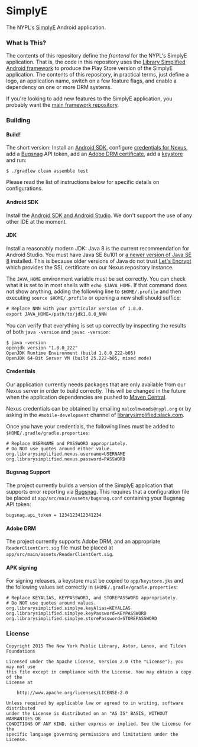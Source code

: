 SimplyE
===

The NYPL's [SimplyE](https://www.nypl.org/books-music-movies/ebookcentral/simplye) Android application.

### What Is This?

The contents of this repository define the _frontend_
for the NYPL's SimplyE application. That is, the code
in this repository uses the [Library Simplified Android
framework](https://github.com/NYPL-Simplified/android) to produce
the Play Store version of the SimplyE application. The contents
of this repository, in practical terms, just define a logo, an
application name, switch on a few feature flags, and enable a
dependency on one or more DRM systems.

If you're looking to add new features to the SimplyE application,
you probably want the [main framework repository](https://github.com/NYPL-Simplified/android).

### Building

#### Build!

The short version: Install an [Android SDK](#android-sdk), configure
[credentials for Nexus](#credentials), add a [Bugsnag](#bugsnag)
API token, add an [Adobe DRM certificate](#adobe-drm), add a
[keystore](#apk-signing) and run:

~~~
$ ./gradlew clean assemble test
~~~

Please read the list of instructions below for specific details on configurations.

#### Android SDK

Install the [Android SDK and Android Studio](https://developer.android.com/studio/). We don't
support the use of any other IDE at the moment.

#### JDK

Install a reasonably modern JDK: Java 8 is the current recommendation for Android Studio.
You must have Java SE 8u101 or [a newer version of Java SE 8](http://www.oracle.com/technetwork/java/javase/downloads/index.html)
installed. This is because older versions of Java do not trust
[Let's Encrypt](https://letsencrypt.org/) which provides the SSL certificate on our Nexus
repository instance.

The `JAVA_HOME` environment variable must be set correctly. You can check what it is set to in
most shells with `echo $JAVA_HOME`. If that command does not show anything, adding the following
line to `$HOME/.profile` and then executing `source $HOME/.profile` or opening a new shell
should suffice:

~~~w
# Replace NNN with your particular version of 1.8.0.
export JAVA_HOME=/path/to/jdk1.8.0_NNN
~~~

You can verify that everything is set up correctly by inspecting the results of both
`java -version` and `javac -version`:

~~~
$ java -version
openjdk version "1.8.0_222"
OpenJDK Runtime Environment (build 1.8.0_222-b05)
OpenJDK 64-Bit Server VM (build 25.222-b05, mixed mode)
~~~

#### Credentials

Our application currently needs packages that are only available from
our Nexus server in order to build correctly. This will be changed
in the future when the application dependencies are pushed to [Maven
Central](https://search.maven.org/).

Nexus credentials can be obtained by emailing `malcolmwoods@nypl.org`
or by asking in the `#mobile-development` channel of
[librarysimplified.slack.com](https://librarysimplified.slack.com).

Once you have your credentials, the following lines must be added to `$HOME/.gradle/gradle.properties`:

~~~
# Replace USERNAME and PASSWORD appropriately.
# Do NOT use quotes around either value.
org.librarysimplified.nexus.username=USERNAME
org.librarysimplified.nexus.password=PASSWORD
~~~

#### Bugsnag Support

The project currently builds a version of the
SimplyE application that supports error reporting via
[Bugsnag](https://www.bugsnag.com/). This requires that a configuration
file be placed at `app/src/main/assets/bugsnag.conf`
containing your Bugsnag API token:

~~~
bugsnag.api_token = 1234123412341234
~~~

#### Adobe DRM

The project currently supports Adobe DRM, and an appropriate `ReaderClientCert.sig`
file must be placed at `app/src/main/assets/ReaderClientCert.sig`.

#### APK signing

For signing releases, a keystore must be copied to
`app/keystore.jks` and the following values set correctly in
`$HOME/.gradle/gradle.properties`:

~~~
# Replace KEYALIAS, KEYPASSWORD, and STOREPASSWORD appropriately.
# Do NOT use quotes around values.
org.librarysimplified.simplye.keyAlias=KEYALIAS
org.librarysimplified.simplye.keyPassword=KEYPASSWORD
org.librarysimplified.simplye.storePassword=STOREPASSWORD
~~~

### License

~~~
Copyright 2015 The New York Public Library, Astor, Lenox, and Tilden Foundations

Licensed under the Apache License, Version 2.0 (the "License"); you may not use
this file except in compliance with the License. You may obtain a copy of the
License at

    http://www.apache.org/licenses/LICENSE-2.0

Unless required by applicable law or agreed to in writing, software distributed
under the License is distributed on an "AS IS" BASIS, WITHOUT WARRANTIES OR
CONDITIONS OF ANY KIND, either express or implied. See the License for the
specific language governing permissions and limitations under the License.
~~~

